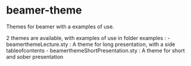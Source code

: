 # beamer-theme
Themes for beamer with a examples of use.

2 themes are available, with examples of use in folder examples : 
	- beamerthemeLecture.sty : A theme for long presentation, with a side tableofcontents
	- beamerthemeShortPresentation.sty : A theme for short and sober presentation

